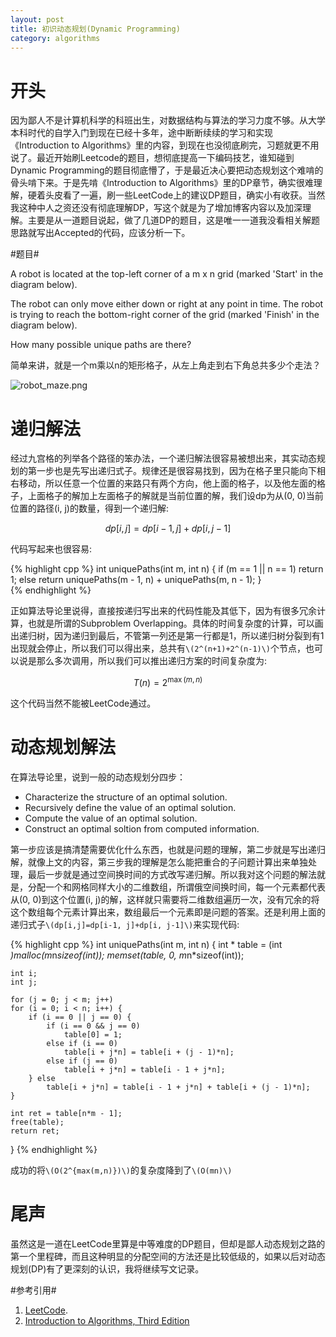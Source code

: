 ```yaml
---
layout: post
title: 初识动态规划(Dynamic Programming) 
category: algorithms
---
```


# 开头 #

因为鄙人不是计算机科学的科班出生，对数据结构与算法的学习力度不够。从大学本科时代的自学入门到现在已经十多年，途中断断续续的学习和实现《Introduction to Algorithms》里的内容，到现在也没彻底刷完，习题就更不用说了。最近开始刷Leetcode的题目，想彻底提高一下编码技艺，谁知碰到Dynamic Programming的题目彻底懵了，于是最近决心要把动态规划这个难啃的骨头啃下来。于是先啃《Introduction to Algorithms》里的DP章节，确实很难理解，硬着头皮看了一遍，刷一些LeetCode上的建议DP题目，确实小有收获。当然我这种中人之资还没有彻底理解DP，写这个就是为了增加博客内容以及加深理解。主要是从一道题目说起，做了几道DP的题目，这是唯一一道我没看相关解题思路就写出Accepted的代码，应该分析一下。

#题目#

A robot is located at the top-left corner of a m x n grid (marked 'Start' in the diagram below).

The robot can only move either down or right at any point in time. The robot is trying to reach the bottom-right corner of the grid (marked 'Finish' in the diagram below).

How many possible unique paths are there?

简单来讲，就是一个m乘以n的矩形格子，从左上角走到右下角总共多少个走法？

![robot_maze.png](http://leetcode.com/wp-content/uploads/2014/12/robot_maze.png  "robot_maze.png")

# 递归解法 #

经过九宫格的列举各个路径的笨办法，一个递归解法很容易被想出来，其实动态规划的第一步也是先写出递归式子。规律还是很容易找到，因为在格子里只能向下相右移动，所以任意一个位置的来路只有两个方向，他上面的格子，以及他左面的格子，上面格子的解加上左面格子的解就是当前位置的解，我们设dp为从(0, 0)当前位置的路径(i, j)的数量，得到一个递归解:

$$
dp[i,j]=dp[i-1, j]+dp[i, j-1]
$$

代码写起来也很容易:

{% highlight cpp %}
int uniquePaths(int m, int n) {
    if (m == 1 || n == 1)
        return 1; 
    else
        return uniquePaths(m - 1, n) + uniquePaths(m, n - 1);
}       
{% endhighlight %}

正如算法导论里说得，直接按递归写出来的代码性能及其低下，因为有很多冗余计算，也就是所谓的Subproblem Overlapping。具体的时间复杂度的计算，可以画出递归树，因为递归到最后，不管第一列还是第一行都是1，所以递归树分裂到有1出现就会停止，所以我们可以得出来，总共有`\(2^(n+1)+2^(n-1)\)`个节点，也可以说是那么多次调用，所以我们可以推出递归方案的时间复杂度为:

$$
T(n)=2^{\max(m, n)}
$$

这个代码当然不能被LeetCode通过。

# 动态规划解法 #

在算法导论里，说到一般的动态规划分四步：

* Characterize the structure of an optimal solution.
* Recursively define the value of an optimal solution.
* Compute the value of an optimal solution.
* Construct an optimal soltion from computed information. 

第一步应该是搞清楚需要优化什么东西，也就是问题的理解，第二步就是写出递归解，就像上文的内容，第三步我的理解是怎么能把重合的子问题计算出来单独处理，最后一步就是通过空间换时间的方式改写递归解。所以我对这个问题的解法就是，分配一个和网格同样大小的二维数组，所谓俄空间换时间，每一个元素都代表从(0, 0)到这个位置(i, j)的解，这样就只需要将二维数组遍历一次，没有冗余的将这个数组每个元素计算出来，数组最后一个元素即是问题的答案。还是利用上面的递归式子`\(dp[i,j]=dp[i-1, j]+dp[i, j-1]\)`来实现代码:

{% highlight cpp %}
int uniquePaths(int m, int n) {
    int * table = (int *)malloc(m*n*sizeof(int));
    memset(table, 0, m*n*sizeof(int));

    int i;
    int j;
    
    for (j = 0; j < m; j++)
    for (i = 0; i < n; i++) {
        if (i == 0 || j == 0) {
            if (i == 0 && j == 0)
                table[0] = 1;
            else if (i == 0)
                table[i + j*n] = table[i + (j - 1)*n];
            else if (j == 0)
                table[i + j*n] = table[i - 1 + j*n]; 
        } else
            table[i + j*n] = table[i - 1 + j*n] + table[i + (j - 1)*n];
    }

    int ret = table[n*m - 1];
    free(table);
    return ret;
}
{% endhighlight %}

成功的将`\(O(2^{max(m,n)})\)`的复杂度降到了`\(O(mn)\)`

# 尾声 #

虽然这是一道在LeetCode里算是中等难度的DP题目，但却是鄙人动态规划之路的第一个里程碑，而且这种明显的分配空间的方法还是比较低级的，如果以后对动态规划(DP)有了更深刻的认识，我将继续写文记录。

#参考引用#

1. [LeetCode](https://leetcode.com/).
2. [Introduction to Algorithms, Third Edition](https://mitpress.mit.edu/books/introduction-algorithms) 